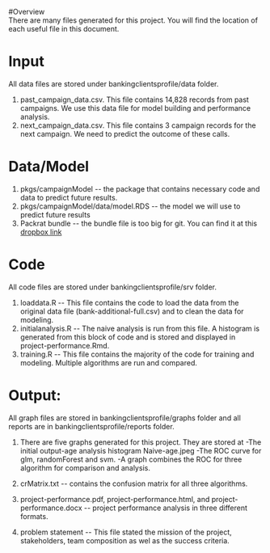 
#Overview  
There are many files generated for this project.  You will find the location of each useful file in this document.  

# Input
All data files are stored under bankingclientsprofile/data folder.  
1. past_campaign_data.csv. This file contains 14,828 records from past campaigns. We use this data file for model building and performance analysis.  
2. next_campaign_data.csv. This file contains 3 campaign records for the next campaign.  We need to predict the outcome of these calls.  


# Data/Model  
1. pkgs/campaignModel -- the package that contains necessary code and data to predict future results.
2. pkgs/campaignModel/data/model.RDS -- the model we will use to predict future results
3. Packrat bundle -- the bundle file is too big for git.  You can find it at this [dropbox link](https://www.dropbox.com/s/zo025m6zvzoaape/csx415-project-2018-05-27.tar.gz?dl=0)  
  
# Code
All code files are stored under bankingclientsprofile/srv folder.  
1. loaddata.R -- This file contains the code to load the data from the original data file (bank-additional-full.csv) and to clean the data for modeling.
2. initialanalysis.R -- The naive analysis is run from this file.  A histogram is generated from this block of code and is stored and displayed in project-performance.Rmd.
3. training.R -- This file contains the majority of the code for training and modeling.  Multiple algorithms are run and compared.

# Output:  
All graph files are stored in bankingclientsprofile/graphs folder and all reports are in bankingclientsprofile/reports folder.
1. There are five graphs generated for this project. They are stored at 
  -The initial output-age analysis histogram Naive-age.jpeg
  -The ROC curve for glm, randomForest and svm.
  -A graph combines the ROC for three algorithm for comparison and analysis.  

2. crMatrix.txt -- contains the confusion matrix for all three algorithms.

3. project-performance.pdf, project-performance.html, and project-performance.docx -- project performance analysis in three different formats.

4. problem statement -- This file stated the mission of the project, stakeholders, team composition as wel as the success criteria.  
